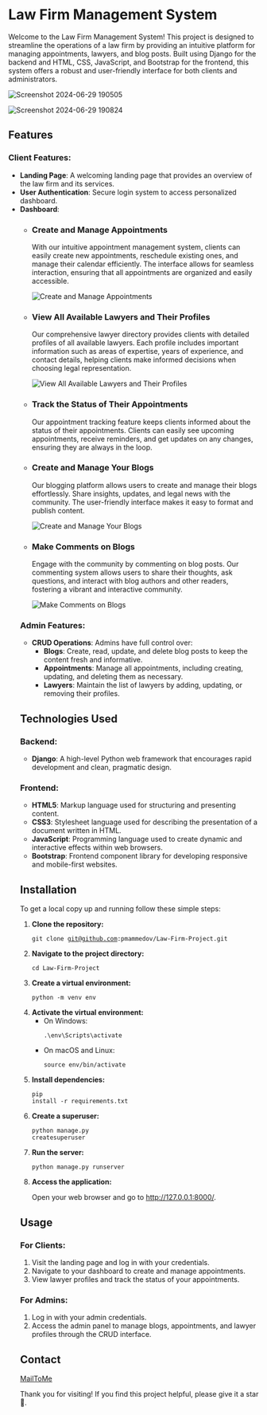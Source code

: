 <body>
    <h1>Law Firm Management System</h1>
    <p>Welcome to the Law Firm Management System! This project is designed to streamline the operations of a law firm by providing an intuitive platform for managing appointments, lawyers, and blog posts. Built using Django for the backend and HTML, CSS, JavaScript, and Bootstrap for the frontend, this system offers a robust and user-friendly interface for both clients and administrators.</p>

![Screenshot 2024-06-29 190505](https://github.com/pmammedov/Law-Firm-Project/assets/30790180/3ed52036-ec5a-4bb0-a346-39d3b49468a6)    

![Screenshot 2024-06-29 190824](https://github.com/pmammedov/Law-Firm-Project/assets/30790180/7f293eb9-f24b-4370-83ed-122beb16b30f)
    <h2>Features</h2>
    <h3>Client Features:</h3>
    <ul>
        <li><strong>Landing Page</strong>: A welcoming landing page that provides an overview of the law firm and its services.</li>
        <li><strong>User Authentication</strong>: Secure login system to access personalized dashboard.</li>
        <li><strong>Dashboard</strong>:
            <ul>
        <li>
            <h3>Create and Manage Appointments</h3>
            <p>With our intuitive appointment management system, clients can easily create new appointments, reschedule existing ones, and manage their calendar efficiently. The interface allows for seamless interaction, ensuring that all appointments are organized and easily accessible.</p>
            <img src="https://github.com/pmammedov/Law-Firm-Project/assets/30790180/79ffe97a-33a7-4b2b-9890-274d10bc228a" alt="Create and Manage Appointments">
        </li>
        <li>
            <h3>View All Available Lawyers and Their Profiles</h3>
            <p>Our comprehensive lawyer directory provides clients with detailed profiles of all available lawyers. Each profile includes important information such as areas of expertise, years of experience, and contact details, helping clients make informed decisions when choosing legal representation.</p>
            <img src="https://github.com/pmammedov/Law-Firm-Project/assets/30790180/e9f85f92-d64b-4322-b824-79706240b1fc" alt="View All Available Lawyers and Their Profiles">
        </li>
        <li>
            <h3>Track the Status of Their Appointments</h3>
            <p>Our appointment tracking feature keeps clients informed about the status of their appointments. Clients can easily see upcoming appointments, receive reminders, and get updates on any changes, ensuring they are always in the loop.</p>
        </li>
        <li>
            <h3>Create and Manage Your Blogs</h3>
            <p>Our blogging platform allows users to create and manage their blogs effortlessly. Share insights, updates, and legal news with the community. The user-friendly interface makes it easy to format and publish content.</p>
            <img src="https://github.com/pmammedov/Law-Firm-Project/assets/30790180/a2fb87fd-a74f-4f38-93ec-73baacf40d64" alt="Create and Manage Your Blogs">
        </li>
        <li>
            <h3>Make Comments on Blogs</h3>
            <p>Engage with the community by commenting on blog posts. Our commenting system allows users to share their thoughts, ask questions, and interact with blog authors and other readers, fostering a vibrant and interactive community.</p>
            <img src="https://github.com/pmammedov/Law-Firm-Project/assets/30790180/390674ee-d51b-430c-a67b-2b028b21b71a" alt="Make Comments on Blogs">
        </li>
    </ul>
    <h3>Admin Features:</h3>
    <ul>
        <li><strong>CRUD Operations</strong>: Admins have full control over:
            <ul>
                <li><strong>Blogs</strong>: Create, read, update, and delete blog posts to keep the content fresh and informative.</li>
                <li><strong>Appointments</strong>: Manage all appointments, including creating, updating, and deleting them as necessary.</li>
                <li><strong>Lawyers</strong>: Maintain the list of lawyers by adding, updating, or removing their profiles.</li>
            </ul>
        </li>
    </ul>
    <h2>Technologies Used</h2>
    <h3>Backend:</h3>
    <ul>
        <li><strong>Django</strong>: A high-level Python web framework that encourages rapid development and clean, pragmatic design.</li>
    </ul>
    <h3>Frontend:</h3>
    <ul>
        <li><strong>HTML5</strong>: Markup language used for structuring and presenting content.</li>
        <li><strong>CSS3</strong>: Stylesheet language used for describing the presentation of a document written in HTML.</li>
        <li><strong>JavaScript</strong>: Programming language used to create dynamic and interactive effects within web browsers.</li>
        <li><strong>Bootstrap</strong>: Frontend component library for developing responsive and mobile-first websites.</li>
    </ul>
    <h2>Installation</h2>
    <p>To get a local copy up and running follow these simple steps:</p>
    <ol>
        <li><strong>Clone the repository:</strong>
            <pre><code>git clone git@github.com:pmammedov/Law-Firm-Project.git</code></pre>
        </li>
        <li><strong>Navigate to the project directory:</strong>
            <pre><code>cd Law-Firm-Project</code></pre>
        </li>
        <li><strong>Create a virtual environment:</strong>
            <pre><code>python -m venv env</code></pre>
        </li>
        <li><strong>Activate the virtual environment:</strong>
            <ul>
                <li>On Windows:
                    <pre><code>.\env\Scripts\activate</code></pre>
                </li>
                <li>On macOS and Linux:
                    <pre><code>source env/bin/activate</code></pre>
                </li>
            </ul>
        </li>
        <li><strong>Install dependencies:</strong>
            <pre><code>pip install -r requirements.txt</code></pre>
        </li>
        <li><strong>Create a superuser:</strong>
            <pre><code>python manage.py createsuperuser</code></pre>
        </li>
        <li><strong>Run the server:</strong>
            <pre><code>python manage.py runserver</code></pre>
        </li>
        <li><strong>Access the application:</strong>
            <p>Open your web browser and go to <a href="http://127.0.0.1:8000/" target="_blank">http://127.0.0.1:8000/</a>.</p>
        </li>
    </ol>
    <h2>Usage</h2>
    <h3>For Clients:</h3>
    <ol>
        <li>Visit the landing page and log in with your credentials.</li>
        <li>Navigate to your dashboard to create and manage appointments.</li>
        <li>View lawyer profiles and track the status of your appointments.</li>
    </ol>
    <h3>For Admins:</h3>
    <ol>
        <li>Log in with your admin credentials.</li>
        <li>Access the admin panel to manage blogs, appointments, and lawyer profiles through the CRUD interface.</li>
    </ol>
    <h2>Contact</h2>
    <p><a href="mailto:pmammedov@gmail.com">MailToMe</a></p>
    <p>Thank you for visiting! If you find this project helpful, please give it a star 🌟.</p>
</body>
